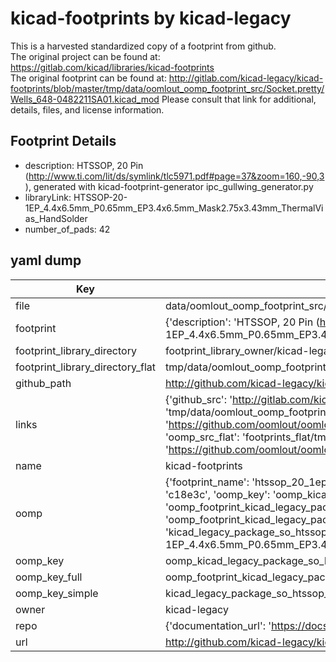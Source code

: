 # kicad-footprints by kicad-legacy  
This is a harvested standardized copy of a footprint from github.  
The original project can be found at:  
https://gitlab.com/kicad/libraries/kicad-footprints  
The original footprint can be found at:
http://gitlab.com/kicad-legacy/kicad-footprints/blob/master/tmp/data/oomlout_oomp_footprint_src/Socket.pretty/Wells_648-0482211SA01.kicad_mod
Please consult that link for additional, details, files, and license information.  
## Footprint Details
* description: HTSSOP, 20 Pin (http://www.ti.com/lit/ds/symlink/tlc5971.pdf#page=37&zoom=160,-90,3), generated with kicad-footprint-generator ipc_gullwing_generator.py  
* libraryLink: HTSSOP-20-1EP_4.4x6.5mm_P0.65mm_EP3.4x6.5mm_Mask2.75x3.43mm_ThermalVias_HandSolder  
* number_of_pads: 42  
## yaml dump  
| Key | Value |  
| --- | --- |  
| file | data/oomlout_oomp_footprint_src/kicad-footprints/Package_SO.pretty/HTSSOP-20-1EP_4.4x6.5mm_P0.65mm_EP3.4x6.5mm_Mask2.75x3.43mm_ThermalVias_HandSolder.kicad_mod |  
| footprint | {'description': 'HTSSOP, 20 Pin (http://www.ti.com/lit/ds/symlink/tlc5971.pdf#page=37&zoom=160,-90,3), generated with kicad-footprint-generator ipc_gullwing_generator.py', 'libraryLink': 'HTSSOP-20-1EP_4.4x6.5mm_P0.65mm_EP3.4x6.5mm_Mask2.75x3.43mm_ThermalVias_HandSolder', 'number_of_pads': 42} |  
| footprint_library_directory | footprint_library_owner/kicad-legacy_kicad-footprints |  
| footprint_library_directory_flat | tmp/data/oomlout_oomp_footprint_src/footprints_flat/kicad_legacy_package_so_htssop_20_1ep_4_4x6_5mm_p0_65mm_ep3_4x6_5mm_mask2_75x3_43mm_thermalvias_handsolder/working |  
| github_path | http://github.com/kicad-legacy/kicad-footprints/blob/master/tmp/data/oomlout_oomp_footprint_src/Package_SO.pretty/HTSSOP-20-1EP_4.4x6.5mm_P0.65mm_EP3.4x6.5mm_Mask2.75x3.43mm_ThermalVias_HandSolder.kicad_mod |  
| links | {'github_src': 'http://gitlab.com/kicad-legacy/kicad-footprints/blob/master/tmp/data/oomlout_oomp_footprint_src/Socket.pretty/Wells_648-0482211SA01.kicad_mod', 'github_src_repo': 'https://gitlab.com/kicad/libraries/kicad-footprints', 'oomp_bot': 'tmp/data/oomlout_oomp_footprint_src/footprints/kicad_legacy_package_so_htssop_20_1ep_4_4x6_5mm_p0_65mm_ep3_4x6_5mm_mask2_75x3_43mm_thermalvias_handsolder/working', 'oomp_bot_github': 'https://github.com/oomlout/oomlout_oomp_footprint_bot/tree/main/tmp/data/oomlout_oomp_footprint_src/footprints/kicad_legacy_package_so_htssop_20_1ep_4_4x6_5mm_p0_65mm_ep3_4x6_5mm_mask2_75x3_43mm_thermalvias_handsolder/working', 'oomp_src_flat': 'footprints_flat/tmp/data/oomlout_oomp_footprint_src/footprints_flat/kicad_legacy_package_so_htssop_20_1ep_4_4x6_5mm_p0_65mm_ep3_4x6_5mm_mask2_75x3_43mm_thermalvias_handsolder/working', 'oomp_src_flat_github': 'https://github.com/oomlout/oomlout_oomp_footprint_src/tree/main/tmp/data/oomlout_oomp_footprint_src/footprints_flat/kicad_legacy_package_so_htssop_20_1ep_4_4x6_5mm_p0_65mm_ep3_4x6_5mm_mask2_75x3_43mm_thermalvias_handsolder/working'} |  
| name | kicad-footprints |  
| oomp | {'footprint_name': 'htssop_20_1ep_4_4x6_5mm_p0_65mm_ep3_4x6_5mm_mask2_75x3_43mm_thermalvias_handsolder', 'library_name': 'package_so', 'md5': 'c18e3c7cf98ae4320aa57f3e9a061406', 'md5_10': 'c18e3c7cf9', 'md5_5': 'c18e3', 'md5_6': 'c18e3c', 'oomp_key': 'oomp_kicad_legacy_package_so_htssop_20_1ep_4_4x6_5mm_p0_65mm_ep3_4x6_5mm_mask2_75x3_43mm_thermalvias_handsolder', 'oomp_key_extra': 'oomp_footprint_kicad_legacy_package_so_htssop_20_1ep_4_4x6_5mm_p0_65mm_ep3_4x6_5mm_mask2_75x3_43mm_thermalvias_handsolder', 'oomp_key_full': 'oomp_footprint_kicad_legacy_package_so_htssop_20_1ep_4_4x6_5mm_p0_65mm_ep3_4x6_5mm_mask2_75x3_43mm_thermalvias_handsolder_c18e3c', 'oomp_key_simple': 'kicad_legacy_package_so_htssop_20_1ep_4_4x6_5mm_p0_65mm_ep3_4x6_5mm_mask2_75x3_43mm_thermalvias_handsolder', 'original_filename': 'data/oomlout_oomp_footprint_src/kicad-footprints/Package_SO.pretty/HTSSOP-20-1EP_4.4x6.5mm_P0.65mm_EP3.4x6.5mm_Mask2.75x3.43mm_ThermalVias_HandSolder.kicad_mod', 'owner_name': 'kicad_legacy'} |  
| oomp_key | oomp_kicad_legacy_package_so_htssop_20_1ep_4_4x6_5mm_p0_65mm_ep3_4x6_5mm_mask2_75x3_43mm_thermalvias_handsolder |  
| oomp_key_full | oomp_footprint_kicad_legacy_package_so_htssop_20_1ep_4_4x6_5mm_p0_65mm_ep3_4x6_5mm_mask2_75x3_43mm_thermalvias_handsolder |  
| oomp_key_simple | kicad_legacy_package_so_htssop_20_1ep_4_4x6_5mm_p0_65mm_ep3_4x6_5mm_mask2_75x3_43mm_thermalvias_handsolder |  
| owner | kicad-legacy |  
| repo | {'documentation_url': 'https://docs.github.com/rest/repos/repos#get-a-repository', 'message': 'Not Found'} |  
| url | http://github.com/kicad-legacy/kicad-footprints |  

